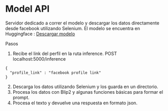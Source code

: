 # Model API

Servidor dedicado a correr el modelo y descargar los datos directamente desde facebook utilizando Selenium. El modelo se encuentra en Huggingface : [Descargar modelo](https://huggingface.co/fercho524/depressmultimodal)

Pasos
1. Recibe el link del perfil en la ruta inference. POST localhost:5000/inference

```
{
  "profile_link" : "facebook profile link"
}
```

2. Descarga los datos utilizando Selenium y los guarda en un directorio.
3. Procesa los datos con Blip2 y algunas funciones básicas para formar el prompt.
4. Procesa el texto y devuelve una respuesta en formato json.
